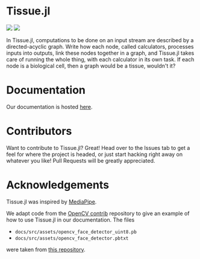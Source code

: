 # Tissue.jl
[![](https://img.shields.io/badge/docs-stable-blue.svg)](https://plafer.github.io/Tissue.jl/stable)
[![](https://img.shields.io/badge/docs-dev-blue.svg)](https://plafer.github.io/Tissue.jl/dev)

In Tissue.jl, computations to be done on an input stream are described by a directed-acyclic graph. Write how each node, called calculators, processes inputs into outputs, link these nodes together in a graph, and Tissue.jl takes care of running the whole thing, with each calculator in its own task. If each node is a biological cell, then a graph would be a tissue, wouldn't it?

# Documentation

Our documentation is hosted [here](https://plafer.github.io/Tissue.jl/dev).

# Contributors
Want to contribute to Tissue.jl? Great! Head over to the Issues tab to get a feel for where the project is headed, or just start hacking right away on whatever you like! Pull Requests will be greatly appreciated.

# Acknowledgements
Tissue.jl was inspired by [MediaPipe](https://arxiv.org/abs/1906.08172).

We adapt code from the [OpenCV contrib](https://github.com/opencv/opencv_contrib) repository to give an example of how to use Tissue.jl in our documentation. The files 

- `docs/src/assets/opencv_face_detector_uint8.pb`
- `docs/src/assets/opencv_face_detector.pbtxt` 

were taken from [this repository](https://github.com/opencv/opencv_extra/tree/master/testdata/dnn).